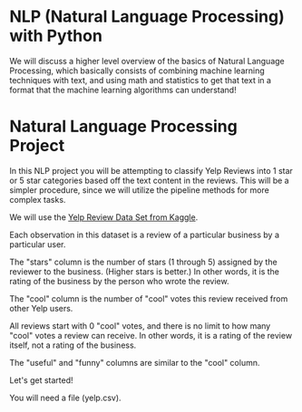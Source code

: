 # NLP (Natural Language Processing) with Python

We will discuss a higher level overview of the basics of Natural Language Processing, which basically consists of combining machine learning techniques with text, and using math and statistics to get that text in a format that the machine learning algorithms can understand!


# Natural Language Processing Project

In this NLP project you will be attempting to classify Yelp Reviews into 1 star or 5 star categories based off the text content in the reviews. This will be a simpler procedure, since we will utilize the pipeline methods for more complex tasks.

We will use the [Yelp Review Data Set from Kaggle](https://www.kaggle.com/c/yelp-recsys-2013).

Each observation in this dataset is a review of a particular business by a particular user.

The "stars" column is the number of stars (1 through 5) assigned by the reviewer to the business. (Higher stars is better.) In other words, it is the rating of the business by the person who wrote the review.

The "cool" column is the number of "cool" votes this review received from other Yelp users. 

All reviews start with 0 "cool" votes, and there is no limit to how many "cool" votes a review can receive. In other words, it is a rating of the review itself, not a rating of the business.

The "useful" and "funny" columns are similar to the "cool" column.

Let's get started!

You will need a file (yelp.csv).
